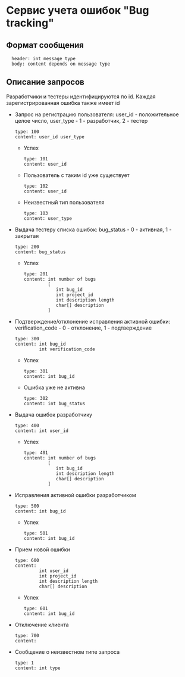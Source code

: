 # Сервис учета ошибок "Bug tracking"

## Формат сообщения

      header: int message type
      body: content depends on message type

## Описание запросов

Разработчики и тестеры идентифицируются по id. Каждая зарегистрированная ошибка также имеет id

- Запрос на регистрацию пользователя: user_id - положительное целое число, user_type - 1 - разработчик, 2 - тестер

      type: 100
      content: user_id user_type
 
  - Успех

        type: 101
        content: user_id

  - Пользователь с таким id уже существует

        type: 102
        content: user_id

  - Неизвестный тип пользователя

        type: 103
        content: user_type

- Выдача тестеру списка ошибок: bug_status - 0 - активная, 1 - закрытая

      type: 200
      content: bug_status

  - Успех
  
        type: 201
        content: int number of bugs
                 [
                    int bug_id
                    int project_id
                    int description length
                    char[] description
                 ]

- Подтверждение/отклонение исправления активной ошибки:  verification_code - 0 - отклонение, 1 - подтверждение

      type: 300
      content: int bug_id
               int verification_code
                 
  - Успех

        type: 301
        content: int bug_id
        
  - Ошибка уже не активна
        
        type: 302
        content: int bug_status

- Выдача ошибок разработчику

      type: 400
      content: int user_id
      
  - Успех

        type: 401
        content: int number of bugs
                 [
                    int bug_id
                    int description length
                    char[] description
                 ]

- Исправления активной ошибки разработчиком

      type: 500
      content: int bug_id
                 
  - Успех

        type: 501
        content: int bug_id
        
- Прием новой ошибки

      type: 600
      content:
               int user_id
               int project_id
               int description length
               char[] description
             
  - Успех

        type: 601
        content: int bug_id
        
- Отключение клиента

      type: 700
      content:
     
- Сообщение о неизвестном типе запроса

      type: 1
      content: int type
